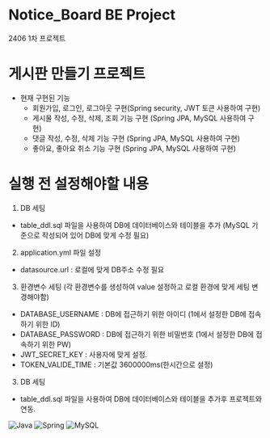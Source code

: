 # Notice_Board BE Project
2406 1차 프로젝트

# 게시판 만들기 프로젝트
- 현재 구현된 기능
  - 회원가입, 로그인, 로그아웃 구현(Spring security, JWT 토큰 사용하여 구현)
  - 게시물 작성, 수정, 삭제, 조회 기능 구현 (Spring JPA, MySQL 사용하여 구현)
  - 댓글 작성, 수정, 삭제 기능 구현 (Spring JPA, MySQL 사용하여 구현)
  - 좋아요, 좋아요 취소 기능 구현 (Spring JPA, MySQL 사용하여 구현)

# 실행 전 설정해야할 내용

1. DB 세팅
  - table_ddl.sql 파일을 사용하여 DB에 데이터베이스와 테이블을 추가 (MySQL 기준으로 작성되어 있어 DB에 맞게 수정 필요)

2. application.yml 파일 설정
  - datasource.url : 로컬에 맞게 DB주소 수정 필요

3. 환경변수 세팅 (각 환경변수를 생성하여 value 설정하고 로컬 환경에 맞게 세팅 변경해야함)
  - DATABASE_USERNAME : DB에 접근하기 위한 아이디 (1에서 설정한 DB에 접속하기 위한 ID)
  - DATABASE_PASSWORD : DB에 접근하기 위한 비밀번호 (1에서 설정한 DB에 접속하기 위한 PW)
  - JWT_SECRET_KEY : 사용자에 맞게 설정.
  - TOKEN_VALIDE_TIME : 기본값 3600000ms(한시간으로 설정)

3. DB 세팅
- table_ddl.sql 파일을 사용하여 DB에 데이터베이스와 테이블을 추가후 프로젝트와 연동.


![Java](https://img.shields.io/badge/java-%23ED8B00.svg?style=for-the-badge&logo=openjdk&logoColor=white)
![Spring](https://img.shields.io/badge/spring-%236DB33F.svg?style=for-the-badge&logo=spring&logoColor=white)
![MySQL](https://img.shields.io/badge/mysql-4479A1.svg?style=for-the-badge&logo=mysql&logoColor=white)

